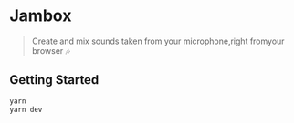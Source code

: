 # Jambox

> Create and mix sounds taken from your microphone,right fromyour browser 🎶

## Getting Started

```bash
yarn
yarn dev
```
